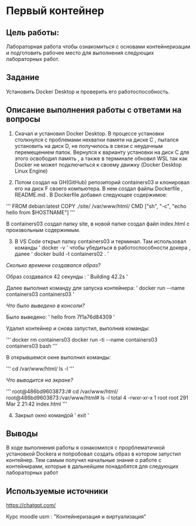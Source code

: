 
# Первый контейнер

## Цель работы:

Лабораторная работа чтобы ознакомиться с основами контейнеризации и подготовить рабочее место для выполнения следующих лабораторных работ.

## Задание

Установить Docker Desktop и проверить его работоспособность.

## Описание выполнения работы с ответами на вопросы

1. Скачал и установил Docker Desktop. В процессе  установки столкнулся с проблемами нехватки памяти на диске C , пытался установить на диск D, не получилось в связи с неудачным перемещением папок. Вернулся к варианту установки на диск C для этого освободил память , а также в терминале обновил WSL так как Docker не может подключиться к своему движку (Docker Desktop Linux Engine)

2. Потом создал на GH(GitHub) репозиторий containers03 и клонировал его на диск F своего компьютера. В нем создал файлы Dockerfile , README.md .  В Dockerfile добавил следующее содержимое:

''' 
FROM debian:latest
COPY ./site/ /var/www/html/
CMD ["sh", "-c", "echo hello from $HOSTNAME"] 
'''

В containers03 создал папку site,  в новой папке создал файл index.html с произвольным содержимым.

3. В VS Code открыл папку containers03 и терминал. Там использовал команды ' docker -v ' чтобы убедиться в работоспособности докера , далее ' docker build -t containers02 . ' 

*Сколько времени создавался образ?*

Образ создавался 42 секунды : ' Building 42.2s '

Далее выполнил команду для запуска контейнера: ' docker run --name containers03 containers03 '

*Что было выведено в консоли?*

Было выведено: ' hello from 7f1a76d84309 '

Удалил контейнер и снова запустил, выполнив команды:

'''
docker rm containers03
docker run -ti --name containers03 containers03 bash
'''

В открывшемся окне выполнил команды:

'''
cd /var/www/html/ 
ls -l
'''

*Что выводится на экране?*

'''
root@486bd9603873:/# cd /var/www/html/
root@486bd9603873:/var/www/html# ls -l
total 4
-rwxr-xr-x 1 root root 291 Mar  2 21:42 index.html
'''

4. Закрыл окно командой  ' exit ' 

## Выводы

В ходе выполнения работы я ознакомился с прорблематичной установкой Dockerа и попробовал создать образ в котором запустил контейнер. Тем самым получил начальные знания о работе с контейнирами, которые в дальнейшем понадобятся для следующих лабораторных работ

## Используемые источники

https://chatgpt.com/

Курс moodle usm : "Контейнеризация и виртуализация"
